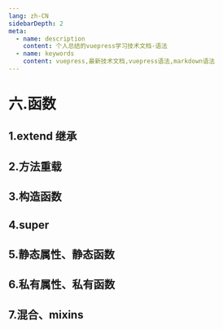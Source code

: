 ```yaml
---
lang: zh-CN
sidebarDepth: 2
meta:
  - name: description
    content: 个人总结的vuepress学习技术文档-语法
  - name: keywords
    content: vuepress,最新技术文档,vuepress语法,markdown语法
---
```


# 六.函数

## 1.extend 继承

## 2.方法重载

## 3.构造函数

## 4.super

## 5.静态属性、静态函数

## 6.私有属性、私有函数

## 7.混合、mixins
